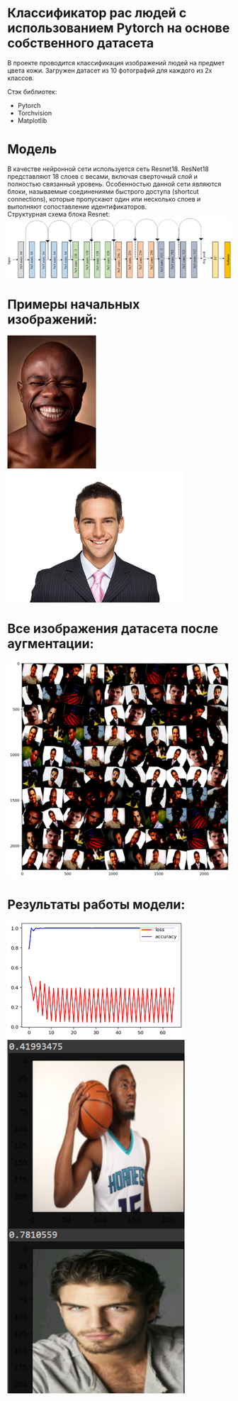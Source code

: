 # Классификатор рас людей с использованием Pytorch на основе собственного датасета
В проекте проводится классификация изображений людей на предмет цвета кожи. Загружен датасет из 10 фотографий для каждого из 2х классов.  

Стэк библиотек:
* Pytorch
* Torchvision
* Matplotlib  

# Модель  
В качестве нейронной сети используется сеть Resnet18. ResNet18 представляют 18 слоев с весами, включая сверточный слой и полностью связанный уровень. Особенностью данной сети являются блоки, называемые соединениями быстрого доступа (shortcut connections), которые пропускают один или несколько слоев и выполняют сопоставление идентификаторов.  
Структурная схема блока Resnet:  
<img src="resnet.png" width="600"/>  

# Примеры начальных изображений:  
<img src="Skincolor/train/Afro/b01.jpg" width="200"/> <img src="Skincolor/train/White/w01.jpg" width="400"/>  

# Все изображения датасета после аугментации:  
<img src="augmentation.png" width="700"/> 

# Результаты работы модели:  
<img src="graph.png" width="400"/> 
<img src="result.png" width="400"/>

